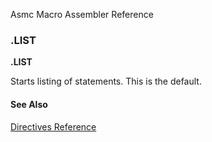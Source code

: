 Asmc Macro Assembler Reference

### .LIST

**.LIST**

Starts listing of statements. This is the default.

#### See Also

[Directives Reference](readme.md)